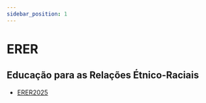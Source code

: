 ```yaml
---
sidebar_position: 1
---
```


# ERER

## Educação para as Relações Étnico-Raciais

- [ERER2025](erer2025)